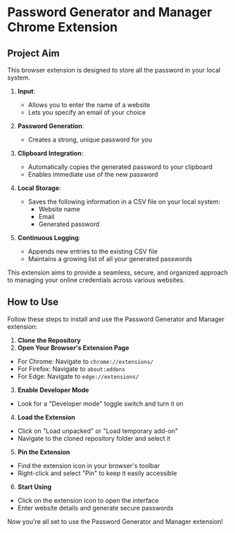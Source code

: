 # Password Generator and Manager Chrome Extension

## Project Aim

This browser extension is designed to store all the password in your local system.

1. **Input**: 
   - Allows you to enter the name of a website
   - Lets you specify an email of your choice

2. **Password Generation**: 
   - Creates a strong, unique password for you

3. **Clipboard Integration**: 
   - Automatically copies the generated password to your clipboard
   - Enables immediate use of the new password

4. **Local Storage**: 
   - Saves the following information in a CSV file on your local system:
     - Website name
     - Email
     - Generated password

5. **Continuous Logging**: 
   - Appends new entries to the existing CSV file
   - Maintains a growing list of all your generated passwords

This extension aims to provide a seamless, secure, and organized approach to managing your online credentials across various websites.

## How to Use

Follow these steps to install and use the Password Generator and Manager extension:

1. **Clone the Repository**
2. **Open Your Browser's Extension Page**
- For Chrome: Navigate to `chrome://extensions/`
- For Firefox: Navigate to `about:addons`
- For Edge: Navigate to `edge://extensions/`

3. **Enable Developer Mode**
- Look for a "Developer mode" toggle switch and turn it on

4. **Load the Extension**
- Click on "Load unpacked" or "Load temporary add-on"
- Navigate to the cloned repository folder and select it

5. **Pin the Extension**
- Find the extension icon in your browser's toolbar
- Right-click and select "Pin" to keep it easily accessible

6. **Start Using**
- Click on the extension icon to open the interface
- Enter website details and generate secure passwords

Now you're all set to use the Password Generator and Manager extension!

